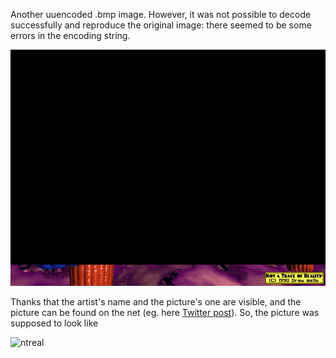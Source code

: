 Another uuencoded .bmp image.
However, it was not possible to decode successfully and reproduce the original image: there seemed to be some errors in the encoding string.

![ntreal](ntreal.jpg)

Thanks that the artist's name and the picture's one are visible, and the picture can be found on the net (eg. here [Twitter post](https://twitter.com/GIFmodel/status/1198320150786785280)).
So, the picture was supposed to look like

![ntreal](ntreal_external)
